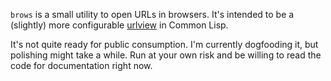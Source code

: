 `brows` is a small utility to open URLs in browsers.  It's intended to be
a (slightly) more configurable [urlview](https://github.com/sigpipe/urlview) in
Common Lisp.

It's not quite ready for public consumption.  I'm currently dogfooding it, but
polishing might take a while.  Run at your own risk and be willing to read the
code for documentation right now.
